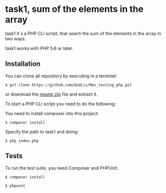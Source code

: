 task1, sum of the elements in the array
=======================================

task1 it`s a PHP CLI script, that seach the sum of the elements in the array in two ways.

task1 works with PHP 5.6 or later.


Installation
------------

You can clone all repository by executing in a terminal:

```
$ git clone https://github.com/GodLis/Mev_testing_php.git
```

or download the [master.zip](https://github.com/GodLis/Mev_testing_php/archive/master.zip) file and extract it.

To start a PHP CLI script you need to do the following:

You need to install composer into this project:

```
$ composer install
```

Specify the path to task1 and doing:

```
$ php index.php
```

Tests
-----

To run the test suite, you need Composer and PHPUnit:

```
$ composer install

$ phpunit
```

